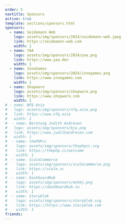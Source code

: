 ```yaml
---
order: 5
navtitle: Sponsors
active: true
template: sections/sponsors.html
sponsors:
  - name: Seidemann Web
    logo: assets/img/sponsors/2024/seidemann-web.jpeg
    link: https://seidemann-web.com
    width: 1  
  - name: YAA
    logo: assets/img/sponsors/2024/yaa.png
    link: https://www.yaa.dev
    width: 1
  - name: InnoGames
    logo: assets/img/sponsors/2024/innogames.png
    link: https://www.innogames.com
    width: 1
  - name: Shopware
    logo: assets/img/sponsors/shopware.png
    link: https://www.shopware.com
    width: 1
# - name: NFQ Asia
#   logo: assets/img/sponsors/nfq.asia.png
#   link: https://www.nfq.asia
#   width: 1
#  - name: Beratung Judith Andresen
#   logo: assets/img/sponsors/bja.png
#   link: https://www.judithandresen.com
#   width: 1
#  - name: thePHPcc
#    logo: assets/img/sponsors/thephpcc.svg
#    link: https://thephp.cc/welcome
#    width: 1
#  - name: ScaleCommerce
#    logo: assets/img/sponsors/scalecommerce.png
#    link: https://scale.sc
#    width: 1
#  - name: DashboardHub
#    logo: assets/img/sponsors/mxkmj.png
#    link: https://dashboardhub.io
#    width: 1
#  - name: Storyblok
#    logo: assets/img/sponsors/storyblok.svg
#    link: https://https://www.storyblok.com
#    width: 1
friends:
---
```

